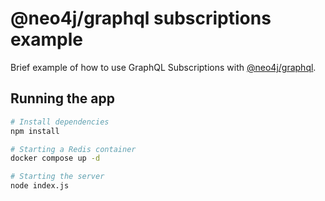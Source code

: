 # @neo4j/graphql subscriptions example

Brief example of how to use GraphQL Subscriptions with [@neo4j/graphql](https://neo4j.com/docs/graphql-manual/current/subscriptions/).

## Running the app

```sh
# Install dependencies
npm install

# Starting a Redis container
docker compose up -d

# Starting the server
node index.js
```
